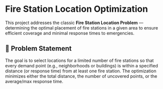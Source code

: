 # Fire Station Location Optimization

This project addresses the classic **Fire Station Location Problem** — determining the optimal placement of fire stations in a given area to ensure efficient coverage and minimal response times to emergencies.

## 🚒 Problem Statement

The goal is to select locations for a limited number of fire stations so that every demand point (e.g., neighborhoods or buildings) is within a specified distance (or response time) from at least one fire station. The optimization minimizes either the total distance, the number of uncovered points, or the average/max response time.



